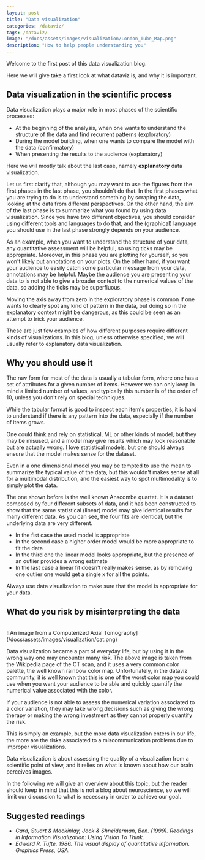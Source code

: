 ```yaml
---
layout: post
title: "Data visualization"
categories: /dataviz/
tags: /dataviz/
image: "/docs/assets/images/visualization/London_Tube_Map.png"
description: "How to help people understanding you"
---
```


Welcome to the first post of this data visualization blog.

Here we will give take a first look at what dataviz is, and why it is important.

<script src="https://unpkg.com/d3-regression@1.3.10/dist/d3-regression.min.js"></script>
<script src="https://d3js.org/d3.v7.js"></script>


## Data visualization in the scientific process

Data visualization plays a major role in most phases of the scientific processes:

- At the beginning of the analysis, when one wants to understand the structure of the data and find recurrent patterns (exploratory)
- During the model building, when one wants to compare the model with the data (confirmatory)
- When presenting the results to the audience (explanatory)

Here we will mostly talk about the last case, namely **explanatory** data visualization.

Let us first clarify that, although you may want to use the figures from the first phases in the last phase, you shouldn't
do that.
In the first phases what you are trying to do is to understand something by scraping the data, looking at the data from different
perspectives.
On the other hand, the aim of the last phase is to summarize what you found by using data visualization.
Since you have two different objectives, you should consider using different tools and languages to do that, and the (graphical)
language you should use in the last phase strongly depends on your audience.

As an example, when you want to understand the structure of your data, any quantitative assessment will be helpful, so using ticks may be appropriate.
Moreover, in this phase you are plotting for yourself, so you won't likely put annotations on your plots.
On the other hand, if you want your audience to easily catch some particular message
from your data, annotations may be helpful.
Maybe the audience you are presenting your data to is not able to give a broader context to the numerical values of the data,
so adding the ticks may be superfluous.

Moving the axis away from zero in the exploratory phase is common if one wants to clearly spot any kind of pattern in the data,
but doing so in the explanatory context might be dangerous, as this could be seen as an attempt to trick your audience.

These are just few examples of how different purposes require different kinds of visualizations.
In this blog, unless otherwise specified, we will usually refer to explanatory data visualization.

## Why you should use it

The raw form for most of the data is usually a tabular form,
where one has a set of attributes for a given number of items.
However we can only keep in mind a limited number of values, and typically this
number is of the order of 10, unless you don't rely on special techniques.

<div class="emphbox">
While the tabular format is good to inspect each item's properties,
it is hard to understand if there is
any pattern into the data, especially if the number of items grows.
</div>

One could think and rely on statistical, ML or other kinds of model, but they may be misused, and 
a model may give results which may look reasonable but are actually wrong.
I love statistical models, but one should always ensure that the model makes sense for the dataset.

Even in a one dimensional model you may be tempted to use the mean to summarize the typical value of the data,
but this wouldn't makes sense at all for a multimodal distribution, and the easiest way to spot multimodality
is to simply plot the data.

<div id='anscombe'></div>

<script src="/docs/assets/javascript/dataviz/anscombe.js"></script>

The one shown before is the well known Anscombe quartet.
It is a dataset composed by four different subsets of data,
and it has been constructed to show that the same statistical (linear) model may give identical
results for many different data.
As you can see, the four fits are identical, but the underlying data are very different.
- In the fist case the used model is appropriate
- In the second case a higher order model would be more appropriate to fit the data
- In the third one the linear model looks appropriate, but the presence of an outlier provides a wrong estimate
- In the last case a linear fit doesn't really makes sense, as by removing one outlier one would get a single x for all the points.


<div class="emphbox">
Always use data visualization to make sure that the model is appropriate for your data.
</div>


## What do you risk by misinterpreting the data
<br>
![An image from a Computerized Axial Tomography](/docs/assets/images/visualization/cat.png)

<br>

Data visualization became a part of everyday life, but by using it
in the wrong way one may encounter many risk.
The above image is taken from the Wikipedia page of the CT scan,
and it uses a very common color palette, the well known rainbow color map.
Unfortunately, in the dataviz community, it is well known that this is
one of the worst color map you could use when you want your
audience to be able and quickly quantify the numerical value
associated with the color.

If your audience is not able to assess the numerical variation associated
to a color variation, they may take wrong decisions such as giving the wrong
therapy or making the wrong investment as they cannot properly
quantify the risk.

This is simply an example, but the more data visualization enters in our
life, the more are the risks associated to a miscommunication problems
due to improper visualizations.

<div class="emphbox">
Data visualization is about assessing the quality of a visualization
from a scientific point of view, and it relies on what is known about
how our brain perceives images.
</div>

In the following we will give an overview about this topic, but the reader
should keep in mind that this is not a blog about neuroscience, so we will
limit our discussion to what is necessary in order to achieve our
goal.

## Suggested readings

- <cite>Card, Stuart & Mackinlay, Jock & Shneiderman, Ben. (1999). Readings in Information Visualization: Using Vision To Think. </cite>
- <cite>Edward R. Tufte. 1986. The visual display of quantitative information. Graphics Press, USA.</cite>
